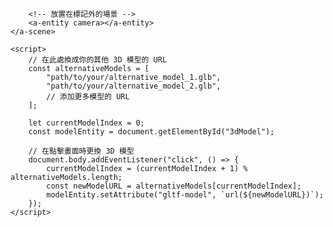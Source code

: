 <!DOCTYPE html>
<html lang="en">
<head>
    <meta charset="UTF-8">
    <meta name="viewport" content="width=device-width, initial-scale=1.0">
    <title>Web AR Example</title>
    <script src="https://aframe.io/releases/1.2.0/aframe.min.js"></script>
    <script src="https://raw.githack.com/jeromeetienne/ar.js/master/aframe/build/aframe-ar.js"></script>
    <script src="https://threejs.org/build/three.js"></script>
</head>
<body>
    <a-scene embedded arjs="sourceType: webcam; debugUIEnabled: false;">
        <a-marker preset="hiro">
            <!-- 3D 模型將在此處顯示 -->
            <a-entity id="3dModel" position="0 0 0" scale="0.5 0.5 0.5" rotation="0 0 0" gltf-model="url(path/to/your/3d/model.glb)"></a-entity>
        </a-marker>

        <!-- 放置在標記外的場景 -->
        <a-entity camera></a-entity>
    </a-scene>

    <script>
        // 在此處換成你的其他 3D 模型的 URL
        const alternativeModels = [
            "path/to/your/alternative_model_1.glb",
            "path/to/your/alternative_model_2.glb",
            // 添加更多模型的 URL
        ];

        let currentModelIndex = 0;
        const modelEntity = document.getElementById("3dModel");

        // 在點擊畫面時更換 3D 模型
        document.body.addEventListener("click", () => {
            currentModelIndex = (currentModelIndex + 1) % alternativeModels.length;
            const newModelURL = alternativeModels[currentModelIndex];
            modelEntity.setAttribute("gltf-model", `url(${newModelURL})`);
        });
    </script>
</body>
</html>
